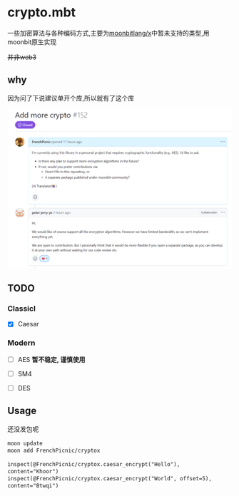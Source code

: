 # crypto.mbt

一些加密算法与各种编码方式,主要为[moonbitlang/x](https://github.com/moonbitlang/x/tree/main/crypto)中暂未支持的类型,用moonbit原生实现     

~~并非web3~~

## why

因为问了下说建议单开个库,所以就有了这个库

![](/assets/add.png)

## TODO 

### Classicl

- [X] Caesar

### Modern

- [ ] AES **暂不稳定, 谨慎使用**
- [ ] SM4
- [ ] DES


## Usage

还没发包呢

```bash
moon update
moon add FrenchPicnic/cryptox
```

```moonbit
inspect(@FrenchPicnic/cryptox.caesar_encrypt("Hello"), content="Khoor")
inspect(@FrenchPicnic/cryptox.caesar_encrypt("World", offset=5), content="Btwqi")
```